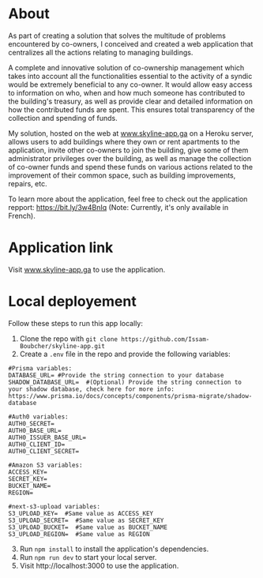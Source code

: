 # About

As part of creating a solution that solves the multitude of problems encountered by 
co-owners, I conceived and created a web application that centralizes all 
the actions relating to managing buildings.

A complete and innovative solution of co-ownership management which takes into 
account all the functionalities essential to the activity of a syndic would be 
extremely beneficial to any co-owner. It would allow easy access to information on 
who, when and how much someone has contributed to the building's treasury, as 
well as provide clear and detailed information on how the contributed funds are 
spent. This ensures total transparency of the collection and spending of funds.

My solution, hosted on the web at www.skyline-app.ga on a Heroku server, 
allows users to add buildings where they own or rent apartments to the application, 
invite other co-owners to join the building, give some of them administrator 
privileges over the building, as well as manage the collection of co-owner funds and 
spend these funds on various actions related to the improvement of their common 
space, such as building improvements, repairs, etc.

To learn more about the application, feel free to check out the application repport: https://bit.ly/3w4BnIq (Note: Currently, it's only available in French).

# Application link

Visit www.skyline-app.ga to use the application.

# Local deployement

Follow these steps to run this app locally:
1. Clone the repo with `git clone https://github.com/Issam-Boubcher/skyline-app.git`
2. Create a `.env` file in the repo and provide the following variables:
```
#Prisma variables:
DATABASE_URL= #Provide the string connection to your database
SHADOW_DATABASE_URL=  #(Optional) Provide the string connection to your shadow database, check here for more info: https://www.prisma.io/docs/concepts/components/prisma-migrate/shadow-database

#Auth0 variables:
AUTH0_SECRET=
AUTH0_BASE_URL=
AUTH0_ISSUER_BASE_URL=
AUTH0_CLIENT_ID=
AUTH0_CLIENT_SECRET=

#Amazon S3 variables:
ACCESS_KEY=
SECRET_KEY=
BUCKET_NAME=
REGION=

#next-s3-upload variables:
S3_UPLOAD_KEY=  #Same value as ACCESS_KEY
S3_UPLOAD_SECRET=  #Same value as SECRET_KEY
S3_UPLOAD_BUCKET=  #Same value as BUCKET_NAME
S3_UPLOAD_REGION=  #Same value as REGION
```

3. Run `npm install` to install the application's dependencies.
4. Run `npm run dev` to start your local server.
5. Visit http://localhost:3000 to use the application.
